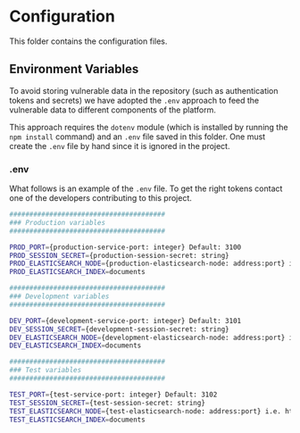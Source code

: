 # Configuration

This folder contains the configuration files.

## Environment Variables

To avoid storing vulnerable data in the repository (such as authentication tokens
and secrets) we have adopted the `.env` approach to feed the vulnerable data to
different components of the platform.

This approach requires the `dotenv` module (which is installed by running the `npm install`
command) and an `.env` file saved in this folder. One must create the `.env` file by hand
since it is ignored in the project.

### .env
What follows is an example of the `.env` file. To get the right tokens contact one
of the developers contributing to this project.


```bash
#######################################
### Production variables
#######################################

PROD_PORT={production-service-port: integer} Default: 3100
PROD_SESSION_SECRET={production-session-secret: string}
PROD_ELASTICSEARCH_NODE={production-elasticsearch-node: address:port} i.e. http://127.0.0.1:9200
PROD_ELASTICSEARCH_INDEX=documents

#######################################
### Development variables
#######################################

DEV_PORT={development-service-port: integer} Default: 3101
DEV_SESSION_SECRET={development-session-secret: string}
DEV_ELASTICSEARCH_NODE={development-elasticsearch-node: address:port} i.e. http://127.0.0.1:9200
DEV_ELASTICSEARCH_INDEX=documents

#######################################
### Test variables
#######################################

TEST_PORT={test-service-port: integer} Default: 3102
TEST_SESSION_SECRET={test-session-secret: string}
TEST_ELASTICSEARCH_NODE={test-elasticsearch-node: address:port} i.e. http://127.0.0.1:9200
TEST_ELASTICSEARCH_INDEX=documents
```